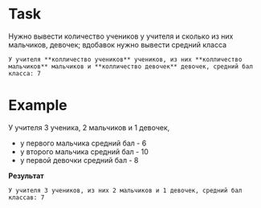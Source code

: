 # Task

Нужно вывести количество учеников у учителя и сколько из них мальчиков, девочек;
вдобавок нужно вывести средний класса 

``У учителя **колличество учеников** учеников, из них **колличество мальчиков** мальчиков и **колличество девочек** девочек, средний бал класса: 7``
 
# Example 

У учителя 3 ученика, 2 мальчиков и 1 девочек, 
- у первого мальчика средний бал - 6
- у второго мальчика средний бал - 10
- у первой девочки средний бал - 8
 
 **Результат**
 
``У учителя 3 учеников, из них 2 мальчиков и 1 девочек, средний бал классав: 7``

